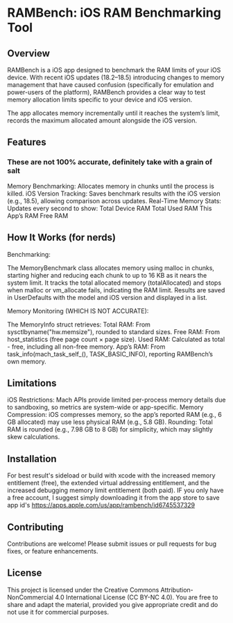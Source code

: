 # RAMBench: iOS RAM Benchmarking Tool

## Overview
RAMBench is a iOS app designed to benchmark the RAM limits of your iOS device. With recent iOS updates (18.2–18.5) introducing changes to memory management that have caused confusion (specifically for emulation and power-users of the platform), RAMBench provides a clear way to test memory allocation limits specific to your device and iOS version.

The app allocates memory incrementally until it reaches the system’s limit, records the maximum allocated amount alongside the iOS version.

## Features
### These are not 100% accurate, definitely take with a grain of salt
Memory Benchmarking: Allocates memory in chunks until the process is killed.
iOS Version Tracking: Saves benchmark results with the iOS version (e.g., 18.5), allowing comparison across updates.
Real-Time Memory Stats: Updates every second to show:
Total Device RAM
Total Used RAM
This App’s RAM
Free RAM


## How It Works (for nerds)
Benchmarking:

The MemoryBenchmark class allocates memory using malloc in chunks, starting higher and reducing each chunk to up to 16 KB as it nears the system limit.
It tracks the total allocated memory (totalAllocated) and stops when malloc or vm_allocate fails, indicating the RAM limit.
Results are saved in UserDefaults with the model and iOS version and displayed in a list.


Memory Monitoring (WHICH IS NOT ACCURATE):

The MemoryInfo struct retrieves:
Total RAM: From sysctlbyname("hw.memsize"), rounded to standard sizes.
Free RAM: From host_statistics (free page count × page size).
Used RAM: Calculated as total - free, including all non-free memory.
App’s RAM: From task_info(mach_task_self_(), TASK_BASIC_INFO), reporting RAMBench’s own memory.



## Limitations
iOS Restrictions: Mach APIs provide limited per-process memory details due to sandboxing, so metrics are system-wide or app-specific.
Memory Compression: iOS compresses memory, so the app’s reported RAM (e.g., 6 GB allocated) may use less physical RAM (e.g., 5.8 GB).
Rounding: Total RAM is rounded (e.g., 7.98 GB to 8 GB) for simplicity, which may slightly skew calculations.

## Installation
For best result's sideload or build with xcode with the increased memory entitlement (free), the extended virtual addressing entitlement, and the increased debugging memory limit entitlement (both paid). 
IF you only have a free account, I suggest simply downloading it from the app store to save app id's https://apps.apple.com/us/app/rambench/id6745537329

## Contributing
Contributions are welcome! Please submit issues or pull requests for bug fixes, or feature enhancements.

## License
This project is licensed under the Creative Commons Attribution-NonCommercial 4.0 International License (CC BY-NC 4.0). You are free to share and adapt the material, provided you give appropriate credit and do not use it for commercial purposes.
